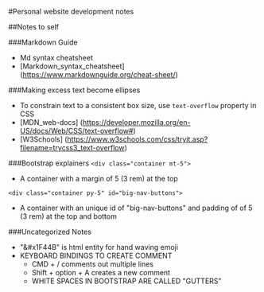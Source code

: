 #Personal website development notes

##Notes to self

###Markdown Guide
- Md syntax cheatsheet
- [Markdown_syntax_cheatsheet] (https://www.markdownguide.org/cheat-sheet/)

###Making excess text become ellipses
- To constrain text to a consistent box size, use `text-overflow` property in CSS
- [MDN_web-docs] (https://developer.mozilla.org/en-US/docs/Web/CSS/text-overflow#)
- [W3Schools] (https://www.w3schools.com/css/tryit.asp?filename=trycss3_text-overflow)

###Bootstrap explainers
`<div class="container mt-5">`
- A container with a margin of 5 (3 rem) at the top

`<div class="container py-5" id="big-nav-buttons">`
- A container with an unique id of "big-nav-buttons" and padding of of 5 (3 rem) at the top and bottom

###Uncategorized Notes
- "&#x1F44B" is html entity for hand waving emoji
- KEYBOARD BINDINGS TO CREATE COMMENT
    - CMD + / comments out multiple lines
    - Shift + option + A creates a new comment
    - WHITE SPACES IN BOOTSTRAP ARE CALLED "GUTTERS"